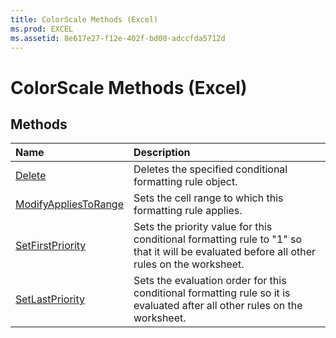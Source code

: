 ```yaml
---
title: ColorScale Methods (Excel)
ms.prod: EXCEL
ms.assetid: 8e617e27-f12e-402f-bd00-adccfda5712d
---
```



# ColorScale Methods (Excel)

## Methods



|**Name**|**Description**|
|:-----|:-----|
|[Delete](colorscale-delete-method-excel.md)|Deletes the specified conditional formatting rule object.|
|[ModifyAppliesToRange](colorscale-modifyappliestorange-method-excel.md)|Sets the cell range to which this formatting rule applies.|
|[SetFirstPriority](colorscale-setfirstpriority-method-excel.md)|Sets the priority value for this conditional formatting rule to "1" so that it will be evaluated before all other rules on the worksheet.|
|[SetLastPriority](colorscale-setlastpriority-method-excel.md)|Sets the evaluation order for this conditional formatting rule so it is evaluated after all other rules on the worksheet.|

